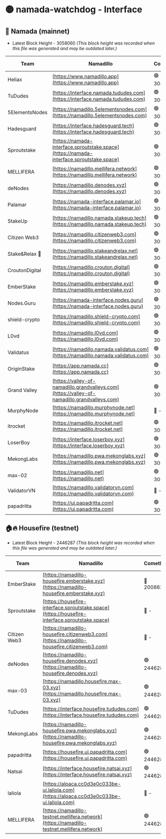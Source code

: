 # 🟡 namada-watchdog - Interface

## 🚀 Namada (mainnet)
- Latest Block Height - 3058060 *(This block height was recorded when this file was generated and may be outdated later.)*

| Team | Namadillo | CometBFT | Indexer | MASP Indexer |
|-|-|-|-|-|
| Heliax | [https://www.namadillo.app](https://www.namadillo.app) | 🟢 3058044 | 🟢 3058043 | 🟢 3058043 |
| TuDudes | [https://interface.namada.tududes.com](https://interface.namada.tududes.com) | 🟢 3058040 | 🟢 3058039 | 🟢 3058039 |
| 5ElementsNodes | [https://namadillo.5elementsnodes.com](https://namadillo.5elementsnodes.com) | 🟢 3058044 | 🟢 3058044 | 🟢 3058044 |
| Hadesguard | [https://interface.hadesguard.tech](https://interface.hadesguard.tech) | 🟢 3058045 | 🟢 3058041 | 🟢 3058041 |
| Sproutstake | [https://namada-interface.sproutstake.space](https://namada-interface.sproutstake.space) | 🟢 3058045 | 🔴 2797937 | 🔴 - |
| MELLIFERA | [https://namadillo.mellifera.network](https://namadillo.mellifera.network) | 🟢 3058047 | 🟢 3058047 | 🟢 3058048 |
| deNodes | [https://namadillo.denodes.xyz](https://namadillo.denodes.xyz) | 🟢 3058048 | 🟢 3058048 | 🟢 3058047 |
| Palamar | [https://namada-interface.palamar.io](https://namada-interface.palamar.io) | 🟢 3058048 | 🟢 3058048 | 🟢 3058048 |
| StakeUp | [https://namadillo.namada.stakeup.tech](https://namadillo.namada.stakeup.tech) | 🟢 3058049 | 🟢 3058049 | 🟢 3058049 |
| Citizen Web3 | [https://namadillo.citizenweb3.com](https://namadillo.citizenweb3.com) | 🟢 3058049 | 🟢 3058049 | 🟢 3058049 |
| Stake&Relax 🦥 | [https://namadillo.stakeandrelax.net](https://namadillo.stakeandrelax.net) | 🟢 3058050 | 🟢 3058050 | 🟢 3058050 |
| CroutonDigital | [https://namadillo.crouton.digital](https://namadillo.crouton.digital) | 🟢 3058051 | 🟢 3058050 | 🟢 3058050 |
| EmberStake | [https://namadillo.emberstake.xyz](https://namadillo.emberstake.xyz) | 🟢 3058051 | 🟢 3058051 | 🟢 3058051 |
| Nodes.Guru | [https://namada-interface.nodes.guru](https://namada-interface.nodes.guru) | 🟢 3058051 | 🟢 3058051 | 🟢 3058051 |
| shield-crypto | [https://namadillo.shield-crypto.com](https://namadillo.shield-crypto.com) | 🟢 3058052 | 🟢 3058052 | 🟢 3058052 |
| L0vd | [https://namadillo.l0vd.com](https://namadillo.l0vd.com) | 🟢 3058053 | 🟢 3058052 | 🟢 3058053 |
| Validatus | [https://namadillo.namada.validatus.com](https://namadillo.namada.validatus.com) | 🟢 3058053 | 🟢 3058053 | 🟢 3058053 |
| OriginStake | [https://app.namada.cc](https://app.namada.cc) | 🟢 3058054 | 🟢 3058054 | 🟢 3058054 |
| Grand Valley | [https://valley-of-namadillo.grandvalleys.com](https://valley-of-namadillo.grandvalleys.com) | 🟢 3058054 | 🟢 3058054 | 🟢 3058054 |
| MurphyNode | [https://namadillo.murphynode.net](https://namadillo.murphynode.net) | 🔴 - | 🔴 - | 🔴 - |
| itrocket | [https://namadillo.itrocket.net](https://namadillo.itrocket.net) | 🟢 3058057 | 🟢 3058056 | 🟢 3058057 |
| LoserBoy | [https://interface.loserboy.xyz](https://interface.loserboy.xyz) | 🟢 3058057 | 🟢 3058057 | 🟢 3058056 |
| MekongLabs | [https://namadillo.pwa.mekonglabs.xyz](https://namadillo.pwa.mekonglabs.xyz) | 🟢 3058058 | 🟢 3058057 | 🟢 3058058 |
| max-02 | [https://namadillo.net](https://namadillo.net) | 🟢 3058058 | 🟢 3058058 | 🟢 3058058 |
| ValidatorVN | [https://namadillo.validatorvn.com](https://namadillo.validatorvn.com) | 🔴 - | 🔴 - | 🔴 - |
| papadritta | [https://ui.papadritta.com](https://ui.papadritta.com) | 🟢 3058060 | 🟢 3058060 | 🟢 3058060 |

## 🏠🔥 Housefire (testnet)
- Latest Block Height - 2446287 *(This block height was recorded when this file was generated and may be outdated later.)*

| Team | Namadillo | CometBFT | Indexer | MASP Indexer |
|-|-|-|-|-|
| EmberStake | [https://namadillo-housefire.emberstake.xyz](https://namadillo-housefire.emberstake.xyz) | 🔴 2008636 | 🔴 - | 🔴 - |
| Sproutstake | [https://housefire-interface.sproutstake.space](https://housefire-interface.sproutstake.space) | 🔴 - | 🔴 - | 🔴 - |
| Citizen Web3 | [https://namadillo-housefire.citizenweb3.com](https://namadillo-housefire.citizenweb3.com) | 🔴 - | 🔴 - | 🔴 - |
| deNodes | [https://namadillo-housefire.denodes.xyz](https://namadillo-housefire.denodes.xyz) | 🟢 2446284 | 🟢 2446284 | 🟢 2446284 |
| max-03 | [https://namadillo.housefire.max-03.xyz](https://namadillo.housefire.max-03.xyz) | 🟢 2446284 | 🔴 2167206 | 🟢 2446284 |
| TuDudes | [https://interface.housefire.tududes.com](https://interface.housefire.tududes.com) | 🟢 2446285 | 🟢 2446285 | 🟢 2446285 |
| MekongLabs | [https://namadillo-housefire.pwa.mekonglabs.xyz](https://namadillo-housefire.pwa.mekonglabs.xyz) | 🟢 2446285 | 🟢 2446285 | 🟢 2446285 |
| papadritta | [https://housefire.ui.papadritta.com](https://housefire.ui.papadritta.com) | 🟢 2446285 | 🟢 2446285 | 🟢 2446285 |
| Natsai | [https://interface.housefire.natsai.xyz](https://interface.housefire.natsai.xyz) | 🟢 2446286 | 🟢 2446286 | 🟢 2446285 |
| laliola | [https://alpaca.cc0d3e0c033be-ui.laliola.com](https://alpaca.cc0d3e0c033be-ui.laliola.com) | 🔴 - | 🔴 - | 🔴 - |
| MELLIFERA | [https://namadillo-testnet.mellifera.network](https://namadillo-testnet.mellifera.network) | 🟢 2446287 | 🟢 2446287 | 🟢 2446287 |

